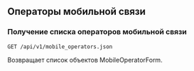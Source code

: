 ## Операторы мобильной связи


### Получение списка операторов мобильной связи
`GET /api/v1/mobile_operators.json`

Возвращает список объектов MobileOperatorForm.

